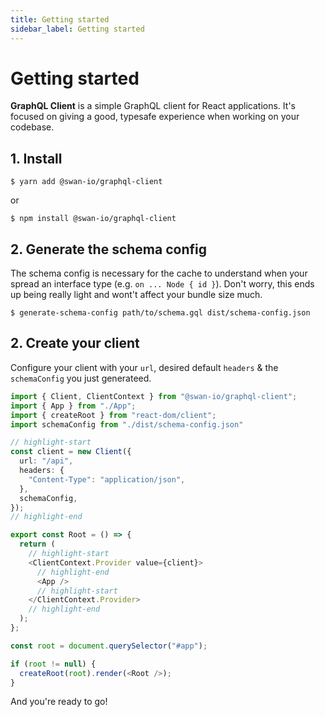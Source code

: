 ```yaml
---
title: Getting started
sidebar_label: Getting started
---
```


# Getting started

**GraphQL Client** is a simple GraphQL client for React applications. It's focused on giving a good, typesafe experience when working on your codebase.

## 1. Install

```console
$ yarn add @swan-io/graphql-client
```

or

```console
$ npm install @swan-io/graphql-client
```

## 2. Generate the schema config

The schema config is necessary for the cache to understand when your spread an interface type (e.g. `on ... Node { id }`). Don't worry, this ends up being really light and wont't affect your bundle size much.

```console
$ generate-schema-config path/to/schema.gql dist/schema-config.json
```

## 2. Create your client

Configure your client with your `url`, desired default `headers` & the `schemaConfig` you just generateed.

```ts title="src/index.tsx"
import { Client, ClientContext } from "@swan-io/graphql-client";
import { App } from "./App";
import { createRoot } from "react-dom/client";
import schemaConfig from "./dist/schema-config.json"

// highlight-start
const client = new Client({
  url: "/api",
  headers: {
    "Content-Type": "application/json",
  },
  schemaConfig,
});
// highlight-end

export const Root = () => {
  return (
    // highlight-start
    <ClientContext.Provider value={client}>
      // highlight-end
      <App />
      // highlight-start
    </ClientContext.Provider>
    // highlight-end
  );
};

const root = document.querySelector("#app");

if (root != null) {
  createRoot(root).render(<Root />);
}
```

And you're ready to go!
